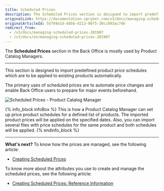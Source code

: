 ```yaml
---
title: Scheduled Prices
description: The Scheduled Prices section is designed to import predefined product price schedules which are to be applied to existing products automatically in the future.
originalLink: https://documentation.spryker.com/v3/docs/managing-scheduled-prices-201907
originalArticleId: 55f69a1d-8dbb-4213-86f5-38cc093ac74b
redirect_from:
  - /v3/docs/managing-scheduled-prices-201907
  - /v3/docs/en/managing-scheduled-prices-201907
---
```


The **Scheduled Prices** section in the Back Office is mostly used by Product Catalog Managers.
***
This section is designed to import predefined product price schedules which are to be applied to existing products automatically.

The primary uses of scheduled prices are to automate price changes and enable Back Office users to prepare for major events beforehand.

![Scheduled Prices - Product Catalog Manager](https://spryker.s3.eu-central-1.amazonaws.com/docs/User+Guides/Back+Office+User+Guides/Price/Scheduled+Prices/scheduled-prices-section.png)

{% info_block infoBox %}
This is how a Product Catalog Manager can set up price product schedules for a defined list of products. The imported product prices will be applied on the specified dates. Also, you can import several files with price schedules for the same product and both schedules will be applied.
{% endinfo_block %}
***
**What's next?**
To know how the prices are managed, see the following article:
* [Creating Scheduled Prices](/docs/scos/user/back-office-user-guides/{{page.version}}/catalog/scheduled-prices/creating-scheduled-prices.html)

To know more about the attributes you use to create and manage the scheduled prices, see the following article:
* [Creating Scheduled Prices: Reference Information](/docs/scos/user/back-office-user-guides/{{page.version}}/catalog/scheduled-prices/references/scheduled-prices-reference-information.html)
